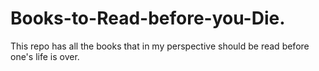 # Books-to-Read-before-you-Die.
This repo has all the books that in my perspective should be read before one's life is over.

